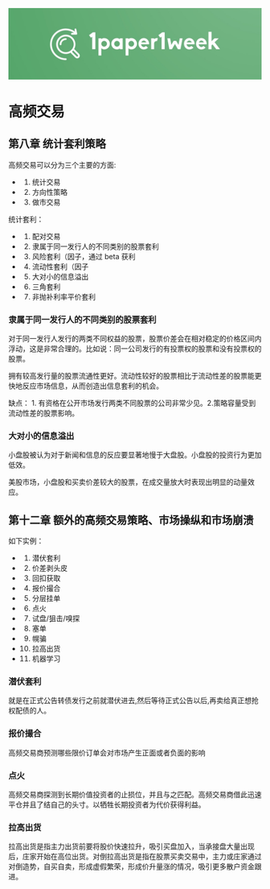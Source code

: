 ![1paper1week](../../docs/1paper1week-git.jpg)

# 高频交易


## 第八章 统计套利策略

高频交易可以分为三个主要的方面:
+ 1. 统计交易
+ 2. 方向性策略
+ 3. 做市交易

统计套利：
+ 1. 配对交易
+ 2. 隶属于同一发行人的不同类别的股票套利
+ 3. 风险套利（因子，通过 beta 获利
+ 4. 流动性套利（因子
+ 5. 大对小的信息溢出
+ 6. 三角套利
+ 7. 非抛补利率平价套利

### 隶属于同一发行人的不同类别的股票套利
对于同一发行人发行的两类不同权益的股票，股票价差会在相对稳定的价格区间内浮动，这是非常合理的。比如说：同一公司发行的有投票权的股票和没有投票权的股票。

拥有较高发行量的股票流通性更好。流动性较好的股票相比于流动性差的股票能更快地反应市场信息，从而创造出信息套利的机会。

缺点： 1. 有资格在公开市场发行两类不同股票的公司非常少见。2.策略容量受到流动性差的股票影响。


### 大对小的信息溢出
小盘股被认为对于新闻和信息的反应要显著地慢于大盘股。小盘股的投资行为更加低效。

美股市场，小盘股和买卖价差较大的股票，在成交量放大时表现出明显的动量效应。


## 第十二章 额外的高频交易策略、市场操纵和市场崩溃

如下实例：
+ 1. 潜伏套利
+ 2. 价差剥头皮
+ 3. 回扣获取
+ 4. 报价撮合
+ 5. 分层挂单
+ 6. 点火
+ 7. 试盘/狙击/嗅探
+ 8. 塞单
+ 9. 幌骗
+ 10. 拉高出货
+ 11. 机器学习

### 潜伏套利
就是在正式公告转债发行之前就潜伏进去,然后等待正式公告以后,再卖给真正想抢权配债的人。

### 报价撮合
高频交易商预测哪些限价订单会对市场产生正面或者负面的影响

### 点火
高频交易商探测到长期价值投资者的止损位，并且与之匹配。高频交易商借此迅速平仓并且了结自己的头寸。以牺牲长期投资者为代价获得利益。

### 拉高出货
拉高出货是指主力出货前要将股价快速拉升，吸引买盘加入，当承接盘大量出现后，庄家开始在高位出货。对倒拉高出货是指在股票买卖交易中，主力或庄家通过对倒造势，自买自卖，形成虚假繁荣，形成价升量涨的情况，吸引更多散户资金跟进。




